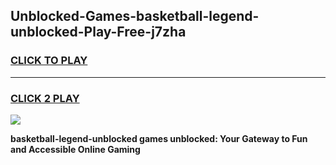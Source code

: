 
## Unblocked-Games-basketball-legend-unblocked-Play-Free-j7zha
<h3>
<a href="https://premium76.site?title=basketball-legend-unblocked&ref=18A1">CLICK TO PLAY</a></h3>
<hr>

<h3>
<a href="https://premium76.site?title=basketball-legend-unblocked&ref=18A1">CLICK 2 PLAY</a>
  
</h3>

<a href="https://premium76.site?title=basketball-legend-unblocked&ref=18A1"><img src="https://clearcache.store/games.png"></a>


**basketball-legend-unblocked games unblocked: Your Gateway to Fun and Accessible Online Gaming**
